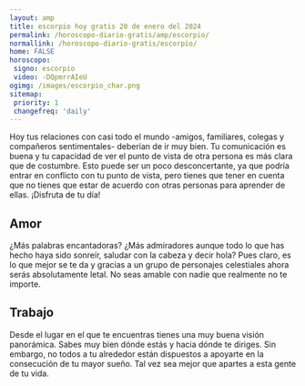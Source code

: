 ```yaml
---
layout: amp
title: escorpio hoy gratis 20 de enero del 2024 
permalink: /horoscopo-diario-gratis/amp/escorpio/
normallink: /horoscopo-diario-gratis/escorpio/
home: FALSE
horoscopo:
 signo: escorpio
 video: -DQpmrrAIeU
ogimg: /images/escorpio_char.png
sitemap:
 priority: 1
 changefreq: 'daily'
---
```



Hoy tus relaciones con casi todo el mundo -amigos, familiares, colegas y compañeros sentimentales- deberían de ir muy bien. Tu comunicación es buena y tu capacidad de ver el punto de vista de otra persona es más clara que de costumbre. Esto puede ser un poco desconcertante, ya que podría entrar en conflicto con tu punto de vista, pero tienes que tener en cuenta que no tienes que estar de acuerdo con otras personas para aprender de ellas. ¡Disfruta de tu día!

## Amor

¿Más palabras encantadoras? ¿Más admiradores aunque todo lo que has hecho haya sido sonreír, saludar con la cabeza y decir hola? Pues claro, es lo que mejor se te da y gracias a un grupo de personajes celestiales ahora serás absolutamente letal. No seas amable con nadie que realmente no te importe.

## Trabajo

Desde el lugar en el que te encuentras tienes una muy buena visión panorámica. Sabes muy bien dónde estás y hacia dónde te diriges. Sin embargo, no todos a tu alrededor están dispuestos a apoyarte en la consecución de tu mayor sueño. Tal vez sea mejor que apartes a esta gente de tu vida.